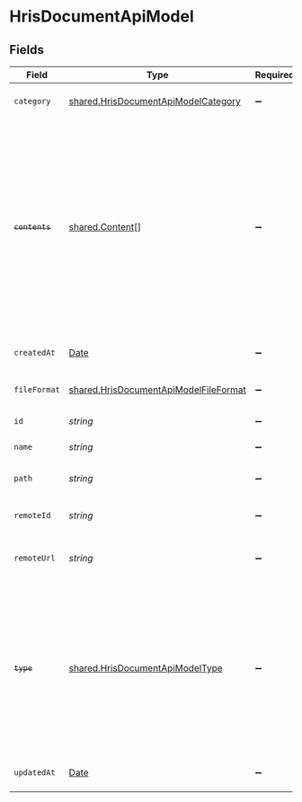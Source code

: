 # HrisDocumentApiModel


## Fields

| Field                                                                                                                                                                                                          | Type                                                                                                                                                                                                           | Required                                                                                                                                                                                                       | Description                                                                                                                                                                                                    | Example                                                                                                                                                                                                        |
| -------------------------------------------------------------------------------------------------------------------------------------------------------------------------------------------------------------- | -------------------------------------------------------------------------------------------------------------------------------------------------------------------------------------------------------------- | -------------------------------------------------------------------------------------------------------------------------------------------------------------------------------------------------------------- | -------------------------------------------------------------------------------------------------------------------------------------------------------------------------------------------------------------- | -------------------------------------------------------------------------------------------------------------------------------------------------------------------------------------------------------------- |
| `category`                                                                                                                                                                                                     | [shared.HrisDocumentApiModelCategory](../../../sdk/models/shared/hrisdocumentapimodelcategory.md)                                                                                                              | :heavy_minus_sign:                                                                                                                                                                                             | The category of the the document                                                                                                                                                                               | templates, forms, backups, etc.                                                                                                                                                                                |
| ~~`contents`~~                                                                                                                                                                                                 | [shared.Content](../../../sdk/models/shared/content.md)[]                                                                                                                                                      | :heavy_minus_sign:                                                                                                                                                                                             | : warning: ** DEPRECATED **: This will be removed in a future release, please migrate away from it as soon as possible.<br/><br/>The content of the file. Deprecated, use `url` and `file_format` one level up instead |                                                                                                                                                                                                                |
| `createdAt`                                                                                                                                                                                                    | [Date](https://developer.mozilla.org/en-US/docs/Web/JavaScript/Reference/Global_Objects/Date)                                                                                                                  | :heavy_minus_sign:                                                                                                                                                                                             | The creation date of the file                                                                                                                                                                                  | 2021-01-01T01:01:01.000Z                                                                                                                                                                                       |
| `fileFormat`                                                                                                                                                                                                   | [shared.HrisDocumentApiModelFileFormat](../../../sdk/models/shared/hrisdocumentapimodelfileformat.md)                                                                                                          | :heavy_minus_sign:                                                                                                                                                                                             | The file format of the file                                                                                                                                                                                    |                                                                                                                                                                                                                |
| `id`                                                                                                                                                                                                           | *string*                                                                                                                                                                                                       | :heavy_minus_sign:                                                                                                                                                                                             | Unique identifier                                                                                                                                                                                              | 8187e5da-dc77-475e-9949-af0f1fa4e4e3                                                                                                                                                                           |
| `name`                                                                                                                                                                                                         | *string*                                                                                                                                                                                                       | :heavy_minus_sign:                                                                                                                                                                                             | The name of the file                                                                                                                                                                                           | My Document                                                                                                                                                                                                    |
| `path`                                                                                                                                                                                                         | *string*                                                                                                                                                                                                       | :heavy_minus_sign:                                                                                                                                                                                             | The path where the file is stored                                                                                                                                                                              | /path/to/file                                                                                                                                                                                                  |
| `remoteId`                                                                                                                                                                                                     | *string*                                                                                                                                                                                                       | :heavy_minus_sign:                                                                                                                                                                                             | Provider's unique identifier                                                                                                                                                                                   | 8187e5da-dc77-475e-9949-af0f1fa4e4e3                                                                                                                                                                           |
| `remoteUrl`                                                                                                                                                                                                    | *string*                                                                                                                                                                                                       | :heavy_minus_sign:                                                                                                                                                                                             | URL where the file content is located                                                                                                                                                                          | https://example.com/file.pdf                                                                                                                                                                                   |
| ~~`type`~~                                                                                                                                                                                                     | [shared.HrisDocumentApiModelType](../../../sdk/models/shared/hrisdocumentapimodeltype.md)                                                                                                                      | :heavy_minus_sign:                                                                                                                                                                                             | : warning: ** DEPRECATED **: This will be removed in a future release, please migrate away from it as soon as possible.<br/><br/>The content type of the document                                              |                                                                                                                                                                                                                |
| `updatedAt`                                                                                                                                                                                                    | [Date](https://developer.mozilla.org/en-US/docs/Web/JavaScript/Reference/Global_Objects/Date)                                                                                                                  | :heavy_minus_sign:                                                                                                                                                                                             | The update date of the file                                                                                                                                                                                    | 2021-01-02T01:01:01.000Z                                                                                                                                                                                       |